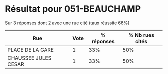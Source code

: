 # Résultat pour 051-BEAUCHAMP

Sur 3 réponses dont 2 avec une rue cité (taux réussite 66%)

| Rue | Vote | % réponses | % Nb rues cités|
|-----|------|------------|----------------|
| PLACE DE LA GARE | 1 | 33% | 50%|
| CHAUSSEE JULES CESAR | 1 | 33% | 50%|

